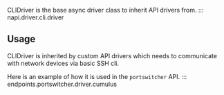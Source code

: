 CLIDriver is the base async driver class to inherit API drivers from.
::: napi.driver.cli.driver

## Usage

CLIDriver is inherited by custom API drivers which needs to communicate with network devices via basic SSH cli.

Here is an example of how it is used in the `portswitcher` API.
::: endpoints.portswitcher.driver.cumulus
